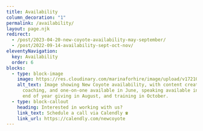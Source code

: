 ```yaml
---
title: Availability
column_decoration: "1"
permalink: /availability/
layout: page.njk
redirect:
  - /post/2023-04-20-new-coyote-availability-may-september/
  - /post/2022-09-14-availability-sept-oct-nov/
eleventyNavigation:
  key: Availability
  order: 6
blocks:
  - type: block-image
    image: https://res.cloudinary.com/marinaforhire/image/upload/v1721076515/2024_JULYNew_Coyote_Availability_MOTHER_j5x2mf.png
    alt_text: Image showing New Coyote availability, with content creation,
      coaching, and one-on-one available in June, speaking available in July,
      end of year giving in August, and training in October.
  - type: block-callout
    heading: Interested in working with us?
    link_text: Schedule a call via Calendly ☎️
    link_url: https://calendly.com/newcoyote
---
```

